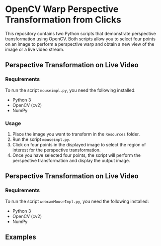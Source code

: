 # OpenCV Warp Perspective Transformation from Clicks

This repository contains two Python scripts that demonstrate perspective transformation using OpenCV. Both scripts allow you to select four points on an image to perform a perspective warp and obtain a new view of the image or a live video stream.

## Perspective Transformation on Live Video

### Requirements

To run the script `mouseimpl.py`, you need the following installed:

- Python 3
- OpenCV (cv2)
- NumPy

### Usage

1. Place the image you want to transform in the `Resources` folder.
2. Run the script `mouseimpl.py`.
3. Click on four points in the displayed image to select the region of interest for the perspective transformation.
4. Once you have selected four points, the script will perform the perspective transformation and display the output image.

## Perspective Transformation on Live Video

### Requirements

To run the script `webcamMouseImpl.py`, you need the following installed:

- Python 3
- OpenCV (cv2)
- NumPy

## Examples




